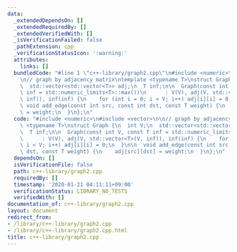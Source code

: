 ```yaml
---
data:
  _extendedDependsOn: []
  _extendedRequiredBy: []
  _extendedVerifiedWith: []
  _isVerificationFailed: false
  _pathExtension: cpp
  _verificationStatusIcon: ':warning:'
  attributes:
    links: []
  bundledCode: "#line 1 \"c++-library/graph2.cpp\"\n#include <numeric>\n#include <vector>\n\
    \n// graph by adjacency matrix\ntemplate <typename T>\nstruct Graph {\n  int V;\n\
    \  std::vector<std::vector<T>> adj;\n  T inf;\n\n  Graph(const int V, const T\
    \ inf = std::numeric_limits<T>::max())\n      : V(V), adj(V, std::vector<T>(V,\
    \ inf)), inf(inf) {\n    for (int i = 0; i < V; i++) adj[i][i] = 0;\n  }\n\n \
    \ void add_edge(const int src, const int dst, const T weight) {\n    adj[src][dst]\
    \ = weight;\n  }\n};\n"
  code: "#include <numeric>\n#include <vector>\n\n// graph by adjacency matrix\ntemplate\
    \ <typename T>\nstruct Graph {\n  int V;\n  std::vector<std::vector<T>> adj;\n\
    \  T inf;\n\n  Graph(const int V, const T inf = std::numeric_limits<T>::max())\n\
    \      : V(V), adj(V, std::vector<T>(V, inf)), inf(inf) {\n    for (int i = 0;\
    \ i < V; i++) adj[i][i] = 0;\n  }\n\n  void add_edge(const int src, const int\
    \ dst, const T weight) {\n    adj[src][dst] = weight;\n  }\n};\n"
  dependsOn: []
  isVerificationFile: false
  path: c++-library/graph2.cpp
  requiredBy: []
  timestamp: '2020-01-21 04:11:11+09:00'
  verificationStatus: LIBRARY_NO_TESTS
  verifiedWith: []
documentation_of: c++-library/graph2.cpp
layout: document
redirect_from:
- /library/c++-library/graph2.cpp
- /library/c++-library/graph2.cpp.html
title: c++-library/graph2.cpp
---
```

